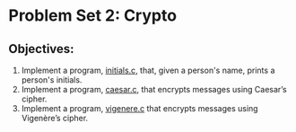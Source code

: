 # Problem Set 2: Crypto

## Objectives:
1. Implement a program, [initials.c](http://docs.cs50.net/problems/initials/more/initials.html), that, given a person's name, prints a person's initials.
2. Implement a program, [caesar.c](http://docs.cs50.net/problems/caesar/caesar.html), that encrypts messages using Caesar’s cipher.
3. Implement a program, [vigenere.c](http://docs.cs50.net/problems/vigenere/vigenere.html) that encrypts messages using Vigenère’s cipher.
